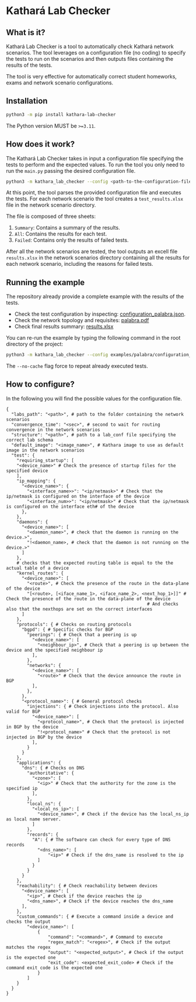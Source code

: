 # Kathará Lab Checker

## What is it?

Kathará Lab Checker is a tool to automatically check Kathará network scenarios. The tool leverages on a configuration
file (no coding) to specify the tests to run on the scenarios and then outputs files containing the results of the
tests.

The tool is very effective for automatically correct student homeworks, exams and network scenario configurations.

## Installation

```bash
python3 -m pip install kathara-lab-checker
```
The Python version MUST be `>=3.11`.

## How does it work?

The Kathará Lab Checker takes in input a configuration file specifying the tests to perform and the expected values.
To run the tool you only need to run the `main.py` passing the desired configuration file.

```bash
python3 -m kathara_lab_checker --config <path-to-the-configuration-file> --labs <path-to-the-labs-directory>
```

At this point, the tool parses the provided configuration file and executes the tests. For each network scenario the
tool creates a `test_results.xlsx` file in the network scenario directory.

The file is composed of three sheets:

1. `Summary`: Contains a summary of the results.
2. `All`: Contains the results for each test.
3. `Failed`: Contains only the results of failed tests.

After all the network scenarios are tested, the tool outputs an excell file `results.xlsx` in the network scenarios
directory containing all the results for each network scenario, including the reasons for failed tests.

## Running the example

The repository already provide a complete example with the results of the tests.

- Check the test configuration by inspecting: [configuration_palabra.json](examples/palabra/configuration_palabra.json).
- Check the network topology and requisites: [palabra.pdf](examples/palabra/palabra.pdf)
- Check final results summary: [results.xlsx](examples/palabra/results.xlsx)

You can re-run the example by typing the following command in the root directory of the project:

```bash
python3 -m kathara_lab_checker --config examples/palabra/configuration_palabra.json --no-cache --labs examples/palabra/labs
```

The `--no-cache` flag force to repeat already executed tests.

## How to configure?

In the following you will find the possible values for the configuration file.

```
{
  "labs_path": "<path>", # path to the folder containing the network scenarios
  "convergence_time": "<sec>", # second to wait for routing convergence in the network scenarios
  "structure": "<path>", # path to a lab_conf file specifying the correct lab schema
  "default_image": "<image_name>", # Kathara image to use as default image in the network scenarios
  "test": {
    "requiring_startup": [
    "<device_name>" # Check the presence of startup files for the specified device
    ], 
    "ip_mapping": {
      "<device_name>": {
        "<interface_name>>": "<ip/netmask>" # Check that the ip/netmask is configured on the interface of the device
        "<interface_num>>": "<ip/netmask>" # Check that the ip/netmask is configured on the interface eth# of the device
      },
    },
    "daemons": {
      "<device_name>": [
        "<daemon_name>", # check that the daemon is running on the device.>",
        "!<daemon_name>, # check that the daemon is not running on the device.>"
      ]
    },
    # checks that the expected routing table is equal to the the actual table of a device
    "kernel_routes": { 
      "<device_name>": [
        "<route>", # Check the presence of the route in the data-plane of the device
        "[<route>, [<iface_name_1>, <iface_name_2>, <next_hop_1>]]" # Check the presence of the route in the data-plane of the device
                                                      # And checks also that the nexthops are set on the correct interfaces
      ]
    },
    "protocols": { # Checks on routing protocols
      "bgpd": { # Specific checks for BGP
        "peerings": { # Check that a peering is up
          "<device_name>": [
            "<neighbour_ip>", # Check that a peering is up between the device and the specified neighbour ip
          ],
        },
        "networks": {
          "<device_name>": [
            "<route>" # Check that the device announce the route in BGP
          ],
        },
      }, 
      "<protocol_name>": { # General protocol checks
        "injections": { # Check injections into the protocol. Also valid for BGP
          "<device_name>": [
            "<protocol_name>", # Check that the protocol is injected in BGP by the device
            "!<protocol_name>" # Check that the protocol is not injected in BGP by the device
          ],
        }
      }
    },
    "applications": {
      "dns": { # Checks on DNS
        "authoritative": {
          "<zone>": [
            "<ip>" # Check that the authority for the zone is the specified ip 
          ],
        },
        "local_ns": {
          "<local_ns_ip>": [
            "<device_name>", # Check if the device has the local_ns_ip as local name server.
          ]
        },
        "records": {
		  "A": { # The software can check for every type of DNS records
			"<dns_name>": [
				"<ip>" # Check if the dns_name is resolved to the ip
			]
		  }
        }
      }
    },
    "reachability": { # Check reachability between devices
      "<device_name>": [
        "<ip>", # Check if the device reaches the ip
        "<dns_name>", # Check if the device reaches the dns_name
      ],
    },
	"custom_commands": { # Execute a command inside a device and checks the output
		"<device_name>": [
			{
				"command": "<command>", # Command to execute
				"regex_match": "<regex>", # Check if the output matches the regex
				"output": "<expected_output>", # Check if the output is the expected one
				"exit_code": <expected_exit_code> # Check if the command exit code is the expected one
			}
		]
	}
  }
}
```

